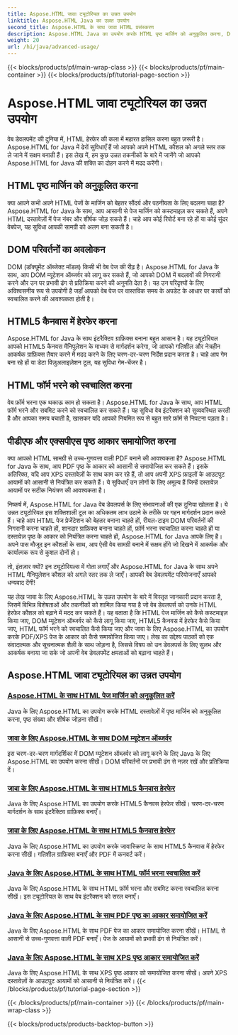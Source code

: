 ```yaml
---
title: Aspose.HTML जावा ट्यूटोरियल का उन्नत उपयोग
linktitle: Aspose.HTML Java का उन्नत उपयोग
second_title: Aspose.HTML के साथ जावा HTML प्रसंस्करण
description: Aspose.HTML Java का उपयोग करके HTML पृष्ठ मार्जिन को अनुकूलित करना, DOM म्यूटेशन ऑब्जर्वर को लागू करना, HTML5 कैनवास में हेरफेर करना, HTML फॉर्म भरने को स्वचालित करना आदि सीखें।
weight: 20
url: /hi/java/advanced-usage/
---
```


{{< blocks/products/pf/main-wrap-class >}}
{{< blocks/products/pf/main-container >}}
{{< blocks/products/pf/tutorial-page-section >}}

# Aspose.HTML जावा ट्यूटोरियल का उन्नत उपयोग


वेब डेवलपमेंट की दुनिया में, HTML हेरफेर की कला में महारत हासिल करना बहुत ज़रूरी है। Aspose.HTML for Java में ढेरों सुविधाएँ हैं जो आपको अपने HTML कौशल को अगले स्तर तक ले जाने में सक्षम बनाती हैं। इस लेख में, हम कुछ उन्नत तकनीकों के बारे में जानेंगे जो आपको Aspose.HTML for Java की शक्ति का दोहन करने में मदद करेंगी।

## HTML पृष्ठ मार्जिन को अनुकूलित करना

क्या आपने कभी अपने HTML पेजों के मार्जिन को बेहतर सौंदर्य और पठनीयता के लिए बदलना चाहा है? Aspose.HTML for Java के साथ, आप आसानी से पेज मार्जिन को कस्टमाइज़ कर सकते हैं, अपने HTML दस्तावेज़ों में पेज नंबर और शीर्षक जोड़ सकते हैं। चाहे आप कोई रिपोर्ट बना रहे हों या कोई सुंदर वेबपेज, यह सुविधा आपकी सामग्री को अलग बना सकती है।

## DOM परिवर्तनों का अवलोकन

DOM (डॉक्यूमेंट ऑब्जेक्ट मॉडल) किसी भी वेब पेज की रीढ़ है। Aspose.HTML for Java के साथ, आप DOM म्यूटेशन ऑब्जर्वर को लागू कर सकते हैं, जो आपको DOM में बदलावों की निगरानी करने और उन पर प्रभावी ढंग से प्रतिक्रिया करने की अनुमति देता है। यह उन परिदृश्यों के लिए अविश्वसनीय रूप से उपयोगी है जहाँ आपको वेब पेज पर वास्तविक समय के अपडेट के आधार पर कार्यों को स्वचालित करने की आवश्यकता होती है।

## HTML5 कैनवास में हेरफेर करना

Aspose.HTML for Java के साथ इंटरैक्टिव ग्राफ़िक्स बनाना बहुत आसान है। यह ट्यूटोरियल आपको HTML5 कैनवस मैनिपुलेशन के माध्यम से मार्गदर्शन करेगा, जो आपको गतिशील और नेत्रहीन आकर्षक ग्राफ़िक्स तैयार करने में मदद करने के लिए चरण-दर-चरण निर्देश प्रदान करता है। चाहे आप गेम बना रहे हों या डेटा विज़ुअलाइज़ेशन टूल, यह सुविधा गेम-चेंजर है।

## HTML फॉर्म भरने को स्वचालित करना

वेब फ़ॉर्म भरना एक थकाऊ काम हो सकता है। Aspose.HTML for Java के साथ, आप HTML फ़ॉर्म भरने और सबमिट करने को स्वचालित कर सकते हैं। यह सुविधा वेब इंटरैक्शन को सुव्यवस्थित करती है और आपका समय बचाती है, खासकर यदि आपको नियमित रूप से बहुत सारे फ़ॉर्म से निपटना पड़ता है।

## पीडीएफ और एक्सपीएस पृष्ठ आकार समायोजित करना

क्या आपको HTML सामग्री से उच्च-गुणवत्ता वाली PDF बनाने की आवश्यकता है? Aspose.HTML for Java के साथ, आप PDF पृष्ठ के आकार को आसानी से समायोजित कर सकते हैं। इसके अतिरिक्त, यदि आप XPS दस्तावेज़ों के साथ काम कर रहे हैं, तो आप अपनी XPS फ़ाइलों के आउटपुट आयामों को आसानी से नियंत्रित कर सकते हैं। ये सुविधाएँ उन लोगों के लिए अमूल्य हैं जिन्हें दस्तावेज़ आयामों पर सटीक नियंत्रण की आवश्यकता है।

निष्कर्ष में, Aspose.HTML for Java वेब डेवलपर्स के लिए संभावनाओं की एक दुनिया खोलता है। ये उन्नत ट्यूटोरियल इस शक्तिशाली टूल का अधिकतम लाभ उठाने के तरीके पर गहन मार्गदर्शन प्रदान करते हैं। चाहे आप HTML पेज प्रेजेंटेशन को बेहतर बनाना चाहते हों, रीयल-टाइम DOM परिवर्तनों की निगरानी करना चाहते हों, शानदार ग्राफ़िक्स बनाना चाहते हों, फ़ॉर्म भरना स्वचालित करना चाहते हों या दस्तावेज़ पृष्ठ के आकार को नियंत्रित करना चाहते हों, Aspose.HTML for Java आपके लिए है। अपने पास मौजूद इन कौशलों के साथ, आप ऐसी वेब सामग्री बनाने में सक्षम होंगे जो दिखने में आकर्षक और कार्यात्मक रूप से कुशल दोनों हो।

तो, इंतज़ार क्यों? इन ट्यूटोरियल्स में गोता लगाएँ और Aspose.HTML for Java के साथ अपने HTML मैनिपुलेशन कौशल को अगले स्तर तक ले जाएँ। आपकी वेब डेवलपमेंट परियोजनाएँ आपको धन्यवाद देंगी!

यह लेख जावा के लिए Aspose.HTML के उन्नत उपयोग के बारे में विस्तृत जानकारी प्रदान करता है, जिसमें विभिन्न विशेषताओं और तकनीकों को शामिल किया गया है जो वेब डेवलपर्स को उनके HTML हेरफेर कौशल को बढ़ाने में मदद कर सकते हैं। यह बताता है कि HTML पेज मार्जिन को कैसे कस्टमाइज़ किया जाए, DOM म्यूटेशन ऑब्जर्वर को कैसे लागू किया जाए, HTML5 कैनवस में हेरफेर कैसे किया जाए, HTML फॉर्म भरने को स्वचालित कैसे किया जाए और जावा के लिए Aspose.HTML का उपयोग करके PDF/XPS पेज के आकार को कैसे समायोजित किया जाए। लेख का उद्देश्य पाठकों को एक संवादात्मक और सूचनात्मक शैली के साथ जोड़ना है, जिससे विषय को उन डेवलपर्स के लिए सुलभ और आकर्षक बनाया जा सके जो अपनी वेब डेवलपमेंट क्षमताओं को बढ़ाना चाहते हैं।

## Aspose.HTML जावा ट्यूटोरियल का उन्नत उपयोग
### [Aspose.HTML के साथ HTML पेज मार्जिन को अनुकूलित करें](./css-extensions-adding-title-page-number/)
Java के लिए Aspose.HTML का उपयोग करके HTML दस्तावेज़ों में पृष्ठ मार्जिन को अनुकूलित करना, पृष्ठ संख्या और शीर्षक जोड़ना सीखें।
### [जावा के लिए Aspose.HTML के साथ DOM म्यूटेशन ऑब्जर्वर](./dom-mutation-observer-observing-node-additions/)
इस चरण-दर-चरण मार्गदर्शिका में DOM म्यूटेशन ऑब्ज़र्वर को लागू करने के लिए Java के लिए Aspose.HTML का उपयोग करना सीखें। DOM परिवर्तनों पर प्रभावी ढंग से नज़र रखें और प्रतिक्रिया दें।
### [जावा के लिए Aspose.HTML के साथ HTML5 कैनवास हेरफेर](./html5-canvas-manipulation-using-code/)
Java के लिए Aspose.HTML का उपयोग करके HTML5 कैनवस हेरफेर सीखें। चरण-दर-चरण मार्गदर्शन के साथ इंटरैक्टिव ग्राफ़िक्स बनाएँ।
### [जावा के लिए Aspose.HTML के साथ HTML5 कैनवास हेरफेर](./html5-canvas-manipulation-using-javascript/)
Java के लिए Aspose.HTML का उपयोग करके जावास्क्रिप्ट के साथ HTML5 कैनवास में हेरफेर करना सीखें। गतिशील ग्राफ़िक्स बनाएँ और PDF में कनवर्ट करें।
### [Java के लिए Aspose.HTML के साथ HTML फॉर्म भरना स्वचालित करें](./html-form-editor-filling-submitting-forms/)
Java के लिए Aspose.HTML के साथ HTML फ़ॉर्म भरना और सबमिट करना स्वचालित करना सीखें। इस ट्यूटोरियल के साथ वेब इंटरैक्शन को सरल बनाएँ।
### [Java के लिए Aspose.HTML के साथ PDF पृष्ठ का आकार समायोजित करें](./adjust-pdf-page-size/)
Java के लिए Aspose.HTML के साथ PDF पेज का आकार समायोजित करना सीखें। HTML से आसानी से उच्च-गुणवत्ता वाली PDF बनाएँ। पेज के आयामों को प्रभावी ढंग से नियंत्रित करें।
### [Java के लिए Aspose.HTML के साथ XPS पृष्ठ आकार समायोजित करें](./adjust-xps-page-size/)
Java के लिए Aspose.HTML के साथ XPS पृष्ठ आकार को समायोजित करना सीखें। अपने XPS दस्तावेज़ों के आउटपुट आयामों को आसानी से नियंत्रित करें।
{{< /blocks/products/pf/tutorial-page-section >}}

{{< /blocks/products/pf/main-container >}}
{{< /blocks/products/pf/main-wrap-class >}}

{{< blocks/products/products-backtop-button >}}
